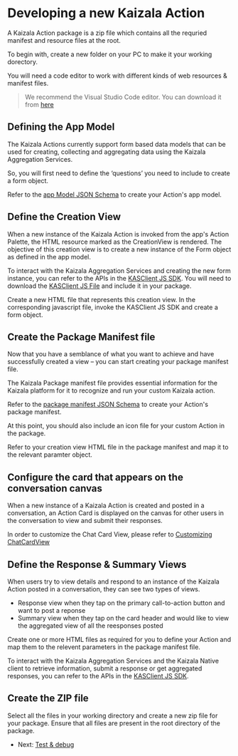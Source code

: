 # Developing a new Kaizala Action

A Kaizala Action package is a zip file which contains all the requried manifest and resource files at the root.

To begin with, create a new folder on your PC to make it your working dorectory.

You will need a code editor to work with different kinds of web resources & manifest files.

>   We recommend the Visual Studio Code editor. You can download it from [here](https://code.visualstudio.com/)

## Defining the App Model

The Kaizala Actions currently support form based data models that can be used for creating, collecting and aggregating data using the Kaizala Aggregation Services.

So, you will first need to define the ‘questions’ you need to include to create a form object.

Refer to the [app Model JSON Schema](appModel_schema.json) to create your Action's app model.

## Define the Creation View

When a new instance of the Kaizala Action is invoked from the app's Action Palette, the HTML resource marked as the CreationView is rendered. The objective of this creation view is to 
create a new instance of the Form object as defined in the app model. 

To interact with the Kaizala Aggregation Services and creating the new form instance, you can refer to the APIs in the [KASClient JS SDK](KASClient/README.md). You will need to 
download the [KASClient JS File](../../../v1/js/KASClient.js) and include it in your package.

Create a new HTML file that represents this creation view. In the corresponding javascript file, invoke the KASClient JS SDK and create a form object.

## Create the Package Manifest file

Now that you have a semblance of what you want to achieve and have successfully created a view – you can start creating your package manifest file.

The Kaizala Package manifest file provides essential information for the Kaizala platform for it to recognize and run your custom Kaizala action.

Refer to the [package manifest JSON Schema](package_manifest_schema.json) to create your Action's package manifest.

At this point, you should also include an icon file for your custom Action in the package.

Refer to your creation view HTML file in the package manifest and map it to the relevant paramter object.

## Configure the card that appears on the conversation canvas

When a new instance of a Kaizala Action is created and posted in a conversation, an Action Card is displayed on the canvas for other users in the conversation to view and submit their responses.

In order to customize the Chat Card View, please refer to [Customizing ChatCardView](ChatCanvasCardView.md) 
## Define the Response & Summary Views

When users try to view details and respond to an instance of the Kaizala Action posted in a conversation, they can see two types of views.
*   Response view when they tap on the primary call-to-action button and want to post a reponse
*   Summary view when they tap on the card header and would like to view the aggregated view of all the reesponses posted

Create one or more HTML files as required for you to define your Action and map them to the relevent parameters in the package manifest file.

To interact with the Kaizala Aggregation Services and the Kaizala Native client to retrieve information, submit a response or get aggregated responses, you can refer to the APIs in the [KASClient JS SDK](KASClient/README.md).


## Create the ZIP file

Select all the files in your working directory and create a new zip file for your package. Ensure that all files are present in the root directory of the package.

*   Next: [Test & debug](test.md)
